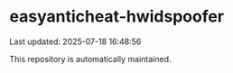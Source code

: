 # easyanticheat-hwidspoofer

Last updated: 2025-07-18 16:48:56

This repository is automatically maintained.
